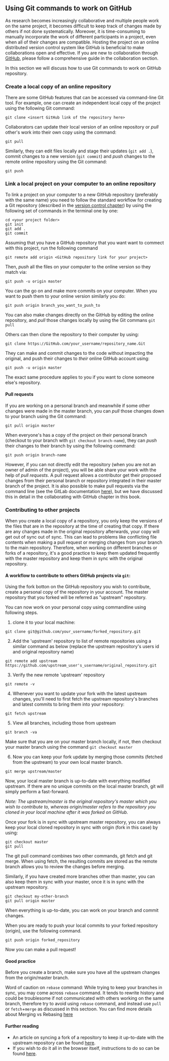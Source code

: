 ## Using Git commands to work on GitHub

As research becomes increasingly collaborative and multiple people work on the same project, it becomes difficult to keep track of changes made by others if not done systematically.
Moreover, it is time-consuming to manually incorporate the work of different participants in a project, even when all of their changes are compatible.
Hosting the project on an online distributed version control system like GitHub is beneficial to make collaborations open and effective.
If you are new to collaboration through [GitHub](https://github.com), please follow a comprehensive guide in the collaboration section.

In this section we will discuss how to use Git commands to work on GitHub repository.

### Create a local copy of an online repository

There are some GitHub features that can be accessed via command-line Git tool.
For example, one can create an independent local copy of the project using the following Git command:

```
git clone <insert GitHub link of the repository here>
```

Collaborators can update their local version of an online repository or *pull* other's work into their own copy using the command:
```
git pull
```
Similarly, they can edit files locally and stage their updates (`git add .`), commit changes to a new version (`git commit`) and *push* changes to the remote online repository using the Git command:
```
git push
```

### Link a local project on your computer to an online repository

To link a project on your computer to a new GitHub repository (preferably with the same name) you need to follow the standard workflow for creating a Git repository (described in the [version control chapter](/version_control/01/vcs_workflow)) by using the following set of commands in the terminal one by one:

```
cd <your project folder>
git init
git add .
git commit
```
Assuming that you have a GitHub repository that you want want to commect with this project, run the following command

```
git remote add origin <GitHub repository link for your project>
```

Then, *push* all the files on your computer to the online version so they match via:

```
git push -u origin master
```

You can the go on and make more commits on your computer.
When you want to push them to your online version similarly you do:

```
git push origin branch_you_want_to_push_to
```

You can also make changes directly on the GitHub by editing the online repository, and *pull* those changes locally by using the Git commans `git pull`

Others can then clone the repository to their computer by using:

```
git clone https://GitHub.com/your_username/repository_name.Git
```

They can make and commit changes to the code without impacting the original, and push their changes to *their* online GitHub account using:

```
git push -u origin master
```

The exact same procedure applies to you if you want to clone someone else's repository.

#### Pull requests

If you are working on a personal branch and meanwhile if some other changes were made in the master branch, you can *pull* those changes down to your branch using the Git command:
```
git pull origin master
```

When everyone's has a copy of the project on their personal branch (checkout to your branch with `git checkout branch-name`), they can *push* their changes to their branch by using the following command:

```
git push origin branch-name
```

However, if you can not directly edit the repository (when you are not an owner of admin of the project), you will be able share your work with the help of *pull requests*.
A pull request allows a contributor get their proposed changes from their personal branch or repository integrated in their master branch of the project.
It is also possible to make pull requests via the command line (see the GitLab documentation [here](https://git-scm.com/docs/git-request-pull)), but we have discussed this in detail in the collaborating with GitHub chapter in this book.

### Contributing to other projects

When you create a local copy of a repository, you only keep the versions of the files that are in the repository at the time of creating that copy.
If there are any changes made in the original repository afterwards, your copy will get out of sync out of sync.
This can lead to problems like conflicting file contents when making a pull request or merging changes from your branch to the main repository.
Therefore, when working on different branches or forks of a repository, it's a good practice to keep them updated frequently with the master repository and keep them in sync with the original repository.

#### A workflow to contribute to others GitHub projects via `git`:

Using the fork botton on the GitHub repository you wish to contribute, create a personal copy of the repository in your account.
The master repository that you forked will be referred as "upstream" repository.

You can now work on your personal copy using commandline using following steps.

1. clone it to your local machine:

```
git clone git@github.com/your_username/forked_repository.git
```

2. Add the 'upstream' repository to list of remote repositories using a similar command as below (replace the upstream repository's users id and original repository name)

```
git remote add upstream https://github.com/upstream_user's_username/original_repository.git
```

3. Verify the new remote 'upstream' repository

```
git remote -v
```

4. Whenever you want to update your fork with the latest upstream changes, you'll need to first fetch the upstream repository's branches and latest commits to bring them into your repository:

```
git fetch upstream
```

5. View all branches, including those from upstream

```
git branch -va
```

Make sure that you are on your master branch locally, if not, then checkout your master branch using the command `git checkout master`

6. Now you can keep your fork update by merging those commits (fetched from the upstream) to your own local master branch.

```
git merge upstream/master
```

Now, your local master branch is up-to-date with everything modified upstream.
If there are no unique commits on the local master branch, git will simply perform a fast-forward.

*Note: The upstream/master is the original repository's master which you wish to contribute to, whereas origin/master refers to the repository you cloned in your local machine after it was forked on GitHub.*

Once your fork is in sync with upstream master repository, you can always keep your local cloned repository in sync with origin (fork in this case) by using:

```
git checkout master
git pull
```

The git pull command combines two other commands, git fetch and git merge.
When using fetch, the resulting commits are stored as the remote branch allows you to review the changes before merging.

Similarly, if you have created more branches other than master, you can also keep them in sync with your master, once it is in sync with the upstream repository.

```
git checkout my-other-branch
git pull origin master
```

When everything is  up-to-date, you can work on your branch and commit changes.

When you are ready to push your local commits to your forked repository (origin), use the following command.

```
git push origin forked_repository
```

Now you can make a pull request!

#### Good practice

Before you create a branch, make sure you have all the upstream changes from the origin/master branch.

Word of caution on `rebase` command: While trying to keep your branches in sync, you may come across `rebase` command.
It tends to rewrite history and could be troublesome if not communicated with others working on the same branch, therefore try to avoid using `rebase` command, and instead use `pull` or `fetch`+`merge` as discussed in this sectoon.
You can find more details about Merging vs Rebasing [here](https://www.atlassian.com/git/tutorials/merging-vs-rebasing)

#### Further reading
- An article on syncing a fork of a repository to keep it up-to-date with the upstream repository can be found [here](https://help.github.com/en/articles/syncing-a-fork).
- If you wish to do it all in the browser itself, instructions to do so can be found [here](https://github.com/KirstieJane/STEMMRoleModels/wiki/Syncing-your-fork-to-the-original-repository-via-the-browser).

